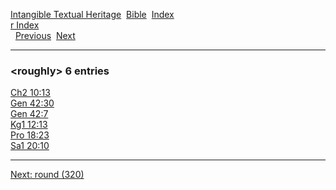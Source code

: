 [Intangible Textual Heritage](../../index)  [Bible](../index) 
[Index](index)   
[r Index](_r_)  
  [Previous](c09630)  [Next](c09632) 

------------------------------------------------------------------------

### &lt;roughly&gt; 6 entries

[Ch2 10:13](../kjv/ch2010.htm#013)  
[Gen 42:30](../kjv/gen042.htm#030)  
[Gen 42:7](../kjv/gen042.htm#007)  
[Kg1 12:13](../kjv/kg1012.htm#013)  
[Pro 18:23](../kjv/pro018.htm#023)  
[Sa1 20:10](../kjv/sa1020.htm#010)  

------------------------------------------------------------------------

[Next: round (320)](c09632)
